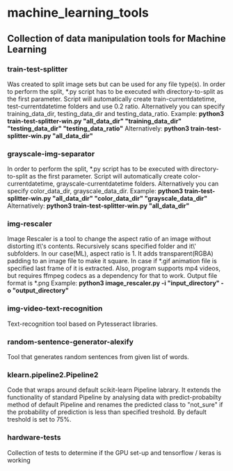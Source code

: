 <h1>machine_learning_tools</h1>

<h2>Collection of data manipulation tools for Machine Learning</h2>

<h3>train-test-splitter</h3>
    Was created to split image sets but can be used for any file type(s). In order to perform the split, *.py script has to be executed with directory-to-split as the first parameter. Script will automatically create train-currentdatetime, test-currentdatetime folders and use 0.2 ratio. Alternatively you can specify training_data_dir, testing_data_dir and testing_data_ratio. Example: <b>python3 train-test-splitter-win.py "all_data_dir" "training_data_dir" "testing_data_dir" "testing_data_ratio"</b> Alternatively: <b>python3 train-test-splitter-win.py "all_data_dir"</b>

<h3>grayscale-img-separator</h3>
    In order to perform the split, *.py script has to be executed with directory-to-split as the first parameter. Script will automatically create color-currentdatetime, grayscale-currentdatetime folders. Alternatively you can specify color_data_dir, grayscale_data_dir. Example: <b>python3 train-test-splitter-win.py "all_data_dir" "color_data_dir" "grayscale_data_dir"</b> Alternatively: <b>python3 train-test-splitter-win.py "all_data_dir"</b>

<h3>img-rescaler</h3>
    Image Rescaler is a tool to change the aspect ratio of an image without distorting it\'s contents. Recursively scans specified folder and it\' subfolders. In our case(ML), aspect ratio is 1. It adds transparent(RGBA) padding to an image file to make it square. In case if *.gif animation file is specified last frame of it is extracted. Also, program supports mp4 videos, but requires ffmpeg codecs as a dependency for that to work. Output file format is *.png Example: <b>python3 image_rescaler.py -i "input_directory" -o "output_directory"</b>

<h3>img-video-text-recognition</h3>
    Text-recognition tool based on Pytesseract libraries.
    
<h3>random-sentence-generator-alexify</h3>
    Tool that generates random sentences from given list of words.
    
<h3>klearn.pipeline2.Pipeline2</h3>
    Code that wraps around default scikit-learn Pipeline labrary. It extends the functionality of standard Pipeline by analysing data with predict-probabilty method of default Pipeline and renames the predicted class to "not_sure" if the probability of prediction is less than specified treshold. By default treshold is set to 75%. 
    
<h3>hardware-tests</h3>
    Collection of tests to determine if the GPU set-up and tensorflow / keras is working
